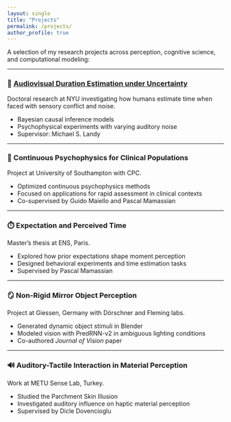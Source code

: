 ```yaml
---
layout: single
title: "Projects"
permalink: /projects/
author_profile: true
---
```


A selection of my research projects across perception, cognitive science, and computational modeling:

---

### 🧠 [Audiovisual Duration Estimation under Uncertainty](/projects/av-duration/)

Doctoral research at NYU investigating how humans estimate time when faced with sensory conflict and noise.  
- Bayesian causal inference models  
- Psychophysical experiments with varying auditory noise  
- Supervisor: Michael S. Landy

---

### 🧪 Continuous Psychophysics for Clinical Populations

Project at University of Southampton with CPC.  
- Optimized continuous psychophysics methods  
- Focused on applications for rapid assessment in clinical contexts  
- Co-supervised by Guido Maiello and Pascal Mamassian

---

### ⏱️ Expectation and Perceived Time

Master’s thesis at ENS, Paris.  
- Explored how prior expectations shape moment perception  
- Designed behavioral experiments and time estimation tasks  
- Supervised by Pascal Mamassian

---

### 🪞 Non-Rigid Mirror Object Perception

Project at Giessen, Germany with Dörschner and Fleming labs.  
- Generated dynamic object stimuli in Blender  
- Modeled vision with PredRNN-v2 in ambiguous lighting conditions  
- Co-authored *Journal of Vision* paper

---

### 🔊 Auditory-Tactile Interaction in Material Perception

Work at METU Sense Lab, Turkey.  
- Studied the Parchment Skin Illusion  
- Investigated auditory influence on haptic material perception  
- Supervised by Dicle Dovencioglu

